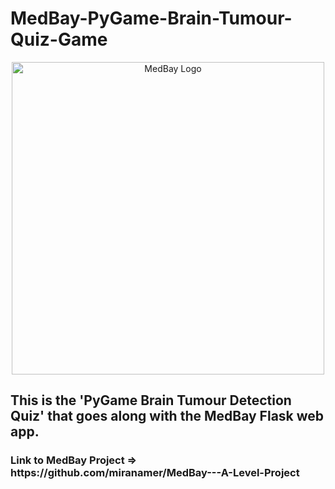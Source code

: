 # MedBay-PyGame-Brain-Tumour-Quiz-Game

<p align="center">
    <img width="500" src="https://i.ibb.co/87kgTSD/Screenshot-2022-10-31-135258-removebg-preview.png" alt="MedBay Logo">
</p>

<p align="center">
  <h2>This is the 'PyGame Brain Tumour Detection Quiz' that goes along with the MedBay Flask web app.</h2>

  <h3>Link to MedBay Project => https://github.com/miranamer/MedBay---A-Level-Project</h3>
</p>
